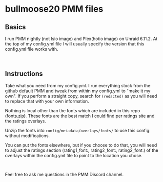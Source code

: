 # bullmoose20 PMM files
## Basics
I run PMM nightly (not lsio image) and Plex(hotio image) on Unraid 6.11.2. At the top of my config.yml file I will usually specify the version that this config.yml file works with.

<br>

## Instructions
Take what you need from my config.yml. I run everything stock from the github default PMM and tweak from within my config.yml to "make it my own". If you perform a straight copy, search for `(redacted)` as you will need to replace that with your own information.

Nothing is local other than the fonts which are included in this repo (fonts.zip). These fonts are the best match I could find per ratings site and the ratings overlays. 

Unzip the fonts into `config/metadata/overlays/fonts/` to use this config without modifications.

You can put the fonts elsewhere, but if you choose to do that, you will need to adjust the ratings section (rating1_font:, rating2_font:, rating2_font:) of the overlays within the config.yml file to point to the location you chose.

<br>

Feel free to ask me questions in the PMM Discord channel.

<br>
